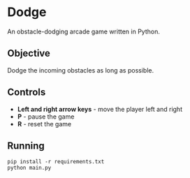# Dodge

An obstacle-dodging arcade game written in Python.

## Objective

Dodge the incoming obstacles as long as possible.

## Controls

* **Left and right arrow keys** - move the player left and right
* **P** - pause the game
* **R** - reset the game

## Running

```
pip install -r requirements.txt
python main.py
```